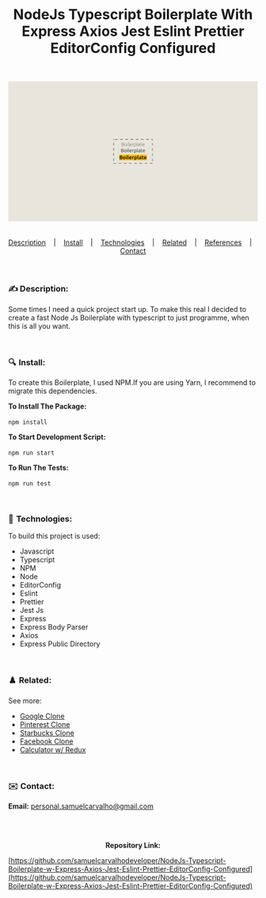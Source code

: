 <h1 align="center">
NodeJs Typescript Boilerplate With Express Axios Jest Eslint Prettier EditorConfig Configured
</h1>

<br />

![](./READMEThumbnail.png)

<br/>

<div align="center">
  <a href="#description">Description</a> &nbsp;&nbsp;&nbsp;|&nbsp;&nbsp;&nbsp <a href="#install">Install</a> &nbsp;&nbsp;&nbsp;|&nbsp;&nbsp;&nbsp <a href="#technologies">Technologies</a> &nbsp;&nbsp;&nbsp;|&nbsp;&nbsp;&nbsp <a href="#related">Related</a> &nbsp;&nbsp;&nbsp;|&nbsp;&nbsp;&nbsp <a href="#references">References</a> &nbsp;&nbsp;&nbsp;|&nbsp;&nbsp;&nbsp <a href="#contact">Contact</a>
</div>

<br />
<br />

<h3 id="description">✍️ Description:</h3>

<p>Some times I need a quick project start up. To make this real I decided to create a fast Node Js Boilerplate with typescript to just programme, when this is all you want.</p>

<br />

<h3 id="install">🔍  Install:</h3>

<p>To create this Boilerplate, I used NPM.If you are using Yarn, I recommend to migrate this dependencies.<p>

**To Install The Package:**

`npm install`

**To Start Development Script:**

`npm run start`

**To Run The Tests:**

`npm run test`

<br />

<h3 id="technologies">🚀  Technologies:</h3>

<p>To build this project is used:</p>

- Javascript
- Typescript
- NPM
- Node
- EditorConfig
- Eslint
- Prettier
- Jest Js
- Express
- Express Body Parser
- Axios
- Express Public Directory

<br />

<h3 id="related">♟️  Related:</h3>

See more:

<ul>
  <li><a href="https://github.com/samuelcarvalhodeveloper/Google-Clone-w-React-Js-Typescript-Styled-Components-Prettier-Eslint-EditorConfig">Google Clone</a></li>
  <li><a href="https://github.com/samuelcarvalhodeveloper/Pinterest-Clone-w-React-Js-Typescript-Styled-Components-Prettier-Eslint-EditorConfig">Pinterest Clone</a></li>
  <li><a href="https://github.com/samuelcarvalhodeveloper/Starbucks-Clone-w-React-Js-Typescript-Context-Api-Styled-Components-Prettier-Eslint-EditorConfig">Starbucks Clone</a></li>
  <li><a href="https://github.com/samuelcarvalhodeveloper/Facebook-Clone-w-React-Js-Typescript-Styled-Components-Prettier-Eslint-EditorConfig">Facebook Clone</a></li>
  <li><a href="https://github.com/samuelcarvalhodeveloper/Calculator-w-React-Js-Redux-ToolKit-Typescript-Styled-Components-Prettier-Eslint-EditorConfig">Calculator w/ Redux</a></li>
</ul>

<br />

<h3 id="contact">✉️  Contact:</h3>

**Email:**
<a href="mailto:personal.samuelcarvalho@gmail.com">personal.samuelcarvalho@gmail.com</a>

<br />
<br />

<p align="center"><strong>Repository Link:</strong></p>

[https://github.com/samuelcarvalhodeveloper/NodeJs-Typescript-Boilerplate-w-Express-Axios-Jest-Eslint-Prettier-EditorConfig-Configured](https://github.com/samuelcarvalhodeveloper/NodeJs-Typescript-Boilerplate-w-Express-Axios-Jest-Eslint-Prettier-EditorConfig-Configured)
